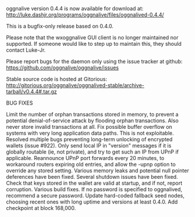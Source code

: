 oggnalive version 0.4.4 is now available for download at:
http://luke.dashjr.org/programs/oggnalive/files/oggnalived-0.4.4/

This is a bugfix-only release based on 0.4.0.

Please note that the wxoggnalive GUI client is no longer maintained nor supported. If someone would like to step up to maintain this, they should contact Luke-Jr.

Please report bugs for the daemon only using the issue tracker at github:
https://github.com/oggnalive/oggnalive/issues

Stable source code is hosted at Gitorious:
http://gitorious.org/oggnalive/oggnalived-stable/archive-tarball/v0.4.4#.tar.gz

BUG FIXES

Limit the number of orphan transactions stored in memory, to prevent a potential denial-of-service attack by flooding orphan transactions. Also never store invalid transactions at all.
Fix possible buffer overflow on systems with very long application data paths. This is not exploitable.
Resolved multiple bugs preventing long-term unlocking of encrypted wallets (issue #922).
Only send local IP in "version" messages if it is globally routable (ie, not private), and try to get such an IP from UPnP if applicable.
Reannounce UPnP port forwards every 20 minutes, to workaround routers expiring old entries, and allow the -upnp option to override any stored setting.
Various memory leaks and potential null pointer deferences have been
fixed.
Several shutdown issues have been fixed.
Check that keys stored in the wallet are valid at startup, and if not,
report corruption.
Various build fixes.
If no password is specified to oggnalived, recommend a secure password.
Update hard-coded fallback seed nodes, choosing recent ones with long uptime and versions at least 0.4.0.
Add checkpoint at block 168,000.

